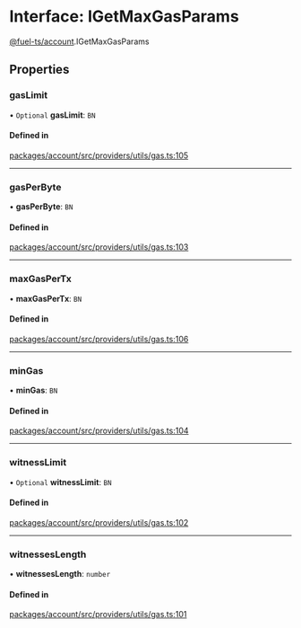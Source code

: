 # Interface: IGetMaxGasParams

[@fuel-ts/account](/api/Account/index.md).IGetMaxGasParams

## Properties

### gasLimit

• `Optional` **gasLimit**: `BN`

#### Defined in

[packages/account/src/providers/utils/gas.ts:105](https://github.com/FuelLabs/fuels-ts/blob/61a78798/packages/account/src/providers/utils/gas.ts#L105)

___

### gasPerByte

• **gasPerByte**: `BN`

#### Defined in

[packages/account/src/providers/utils/gas.ts:103](https://github.com/FuelLabs/fuels-ts/blob/61a78798/packages/account/src/providers/utils/gas.ts#L103)

___

### maxGasPerTx

• **maxGasPerTx**: `BN`

#### Defined in

[packages/account/src/providers/utils/gas.ts:106](https://github.com/FuelLabs/fuels-ts/blob/61a78798/packages/account/src/providers/utils/gas.ts#L106)

___

### minGas

• **minGas**: `BN`

#### Defined in

[packages/account/src/providers/utils/gas.ts:104](https://github.com/FuelLabs/fuels-ts/blob/61a78798/packages/account/src/providers/utils/gas.ts#L104)

___

### witnessLimit

• `Optional` **witnessLimit**: `BN`

#### Defined in

[packages/account/src/providers/utils/gas.ts:102](https://github.com/FuelLabs/fuels-ts/blob/61a78798/packages/account/src/providers/utils/gas.ts#L102)

___

### witnessesLength

• **witnessesLength**: `number`

#### Defined in

[packages/account/src/providers/utils/gas.ts:101](https://github.com/FuelLabs/fuels-ts/blob/61a78798/packages/account/src/providers/utils/gas.ts#L101)
